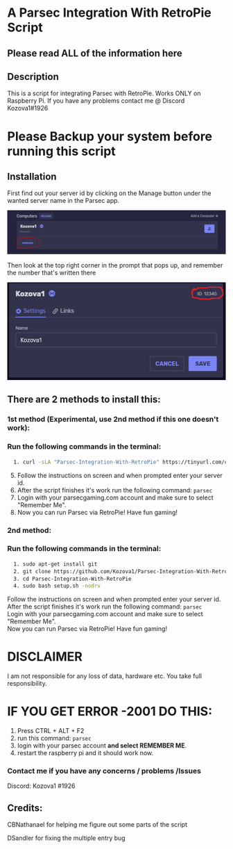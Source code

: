 # A Parsec Integration With RetroPie Script
## Please read ALL of the information here


## Description
This is a script for integrating Parsec with RetroPie.
Works ONLY on Raspberry Pi. 
If you have any problems contact me @ Discord Kozova1#1926

# Please Backup your system before running this script

## Installation

First find out your server id by clicking on the Manage button under the wanted server name in the Parsec app.


![image 1](https://raw.githubusercontent.com/Kozova1/Parsec-Integration-With-RetroPie/master/server_id1.PNG)


Then look at the top right corner in the prompt that pops up, and remember the number that's written there


![image 2](https://raw.githubusercontent.com/Kozova1/Parsec-Integration-With-RetroPie/master/server_id2.PNG)

## There are 2 methods to install this:
### 1st method (Experimental, use 2nd method if this one doesn't work):
### Run the following commands in the terminal:
```bash
  1. curl -sLA "Parsec-Integration-With-RetroPie" https://tinyurl.com/curlsetupforretropie | bash
```
  5. Follow the instructions on screen and when prompted enter your server id.
  6. After the script finishes it's work run the following command: `parsec`
  7. Login with your parsecgaming.com account and make sure to select "Remember Me".
  8. Now you can run Parsec via RetroPie! Have fun gaming!
  
### 2nd method:
### Run the following commands in the terminal:
```bash
  1. sudo apt-get install git
  2. git clone https://github.com/Kozova1/Parsec-Integration-With-RetroPie.git
  3. cd Parsec-Integration-With-RetroPie
  4. sudo bash setup.sh -nodrv
```
   Follow the instructions on screen and when prompted enter your server id.  
   After the script finishes it's work run the following command: `parsec`  
   Login with your parsecgaming.com account and make sure to select "Remember Me".  
   Now you can run Parsec via RetroPie! Have fun gaming!  
  
# DISCLAIMER
  I am not responsible for any loss of data, hardware etc.
  You take full responsibility.
  
# IF YOU GET ERROR -2001 DO THIS:
1. Press CTRL + ALT + F2
2. run this command: `parsec`
3. login with your parsec account **and select REMEMBER ME**.
4. restart the raspberry pi and it should work now.

###  Contact me if you have any concerns / problems /Issues
 
  Discord: Kozova1 #1926

## Credits:
CBNathanael for helping me figure out some parts of the script

DSandler for fixing the multiple entry bug
